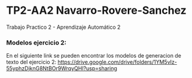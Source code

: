 # TP2-AA2 Navarro-Rovere-Sanchez
Trabajo Practico 2 - Aprendizaje Automático 2

### Modelos ejercicio 2: 
En el siguiente link se pueden encontrar los modelos de generacion de texto del ejercicio 2: https://drive.google.com/drive/folders/1YM5vIz-55yphzDjknG8NtBOr9WrqyQHI?usp=sharing
